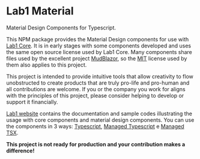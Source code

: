 # Lab1 Material
Material Design Components for Typescript. 

This NPM package provides the Material Design components for use with [Lab1 Core](https://github.com/lab1-dev/Core). It is in early stages with some components developed and uses the same open source license used by Lab1 Core. Many components share files used by the excellent project [MudBlazor](https://mudblazor.com/), so the [MIT](https://github.com/MudBlazor/MudBlazor/blob/dev/LICENSE) license used by them also applies to this project. 

This project is intended to provide intuitive tools that allow creativity to flow unobstructed to create products that are truly pro-life and pro-human and all contributions are welcome. If you or the company you work for aligns with the principles of this project, please consider helping to develop or support it financially.

[Lab1 website](https://lab1.dev/) contains the documentation and sample codes illustrating the usage with core components and material design components. You can use the components in 3 ways: [Typescript](https://github.com/lab1-dev/Core#typescript), [Managed Typescript](https://github.com/lab1-dev/Core#managed-typescript) e [Managed TSX](https://github.com/lab1-dev/Core#managed-tsx). 

**This project is not ready for production and your contribution makes a difference!**

